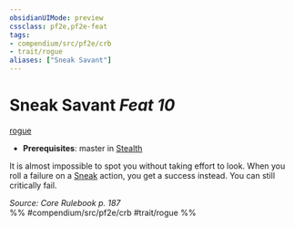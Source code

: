 ```yaml
---
obsidianUIMode: preview
cssclass: pf2e,pf2e-feat
tags:
- compendium/src/pf2e/crb
- trait/rogue
aliases: ["Sneak Savant"]
---
```

# Sneak Savant  *Feat 10*  
[rogue](rules/traits/rogue.md "Rogue Class Trait")  

- **Prerequisites**: master in [Stealth](compendium/skills.md#Stealth)

It is almost impossible to spot you without taking effort to look. When you roll a failure on a [Sneak](rules/actions/sneak.md) action, you get a success instead. You can still critically fail.

*Source: Core Rulebook p. 187*  
%% #compendium/src/pf2e/crb #trait/rogue %%